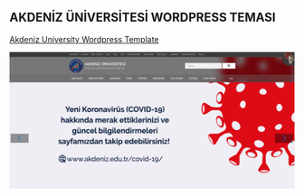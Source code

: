 ## AKDENİZ ÜNİVERSİTESİ WORDPRESS TEMASI

[Akdeniz University Wordpress Template](https://www.akdeniz.edu.tr)

![ana sayfa görüntüsü](https://github.com/bynuco/akdeniz/blob/master/akdeniz_ana_sayfa.png)
